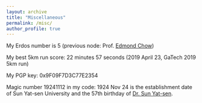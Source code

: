 ```yaml
---
layout: archive
title: "Miscellaneous"
permalink: /misc/
author_profile: true
---
```


My Erdos number is 5 (previous node: Prof. [Edmond Chow](https://www.cc.gatech.edu/~echow/))

My best 5km run score: 22 minutes 57 seconds (2019 April 23, GaTech 2019 5km run)

My PGP key: 0x9F09F7D3C77E2354

Magic number 19241112 in my code: 1924 Nov 24 is the establishment date of Sun Yat-sen University and the 57th birthday of [Dr. Sun Yat-sen](https://en.wikipedia.org/wiki/Sun_Yat-sen). 